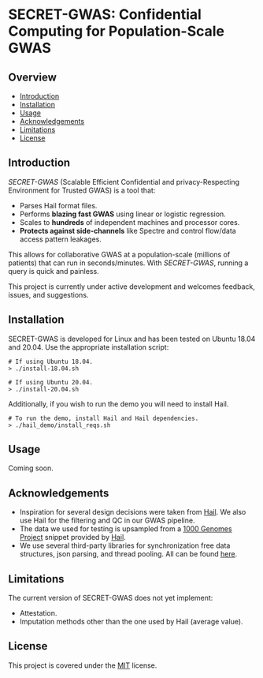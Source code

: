 # SECRET-GWAS: Confidential Computing for Population-Scale GWAS

## Overview

* [Introduction](#introduction)
* [Installation](#installation)
* [Usage](#usage)
* [Acknowledgements](#acknowledgements)
* [Limitations](#limitations)
* [License](#license)


## Introduction
*SECRET-GWAS* (Scalable Efficient Confidential and privacy-Respecting Environment for Trusted GWAS) is a tool that:
- Parses Hail format files.
- Performs **blazing fast GWAS** using linear or logistic regression.
- Scales to **hundreds** of independent machines and processor cores.
- **Protects against side-channels** like Spectre and control flow/data access pattern leakages.

This allows for collaborative GWAS at a population-scale (millions of patients) that can run in seconds/minutes. With *SECRET-GWAS*, running a query is quick and painless.

This project is currently under active development and welcomes feedback, issues, and suggestions.

## Installation

SECRET-GWAS is developed for Linux and has been tested on Ubuntu 18.04 and 20.04. Use the appropriate installation script:

```
# If using Ubuntu 18.04.
> ./install-18.04.sh

# If using Ubuntu 20.04.
> ./install-20.04.sh
```

Additionally, if you wish to run the demo you will need to install Hail.

```
# To run the demo, install Hail and Hail dependencies.
> ./hail_demo/install_reqs.sh
```

## Usage

Coming soon.

## Acknowledgements
- Inspiration for several design decisions were taken from <a href="https://hail.is/">Hail</a>. We also use Hail for the filtering and QC in our GWAS pipeline.
- The data we used for testing is upsampled from a <a href="https://www.internationalgenome.org/">1000 Genomes Project</a> snippet provided by <a href="https://hail.is/docs/0.2/tutorials/01-genome-wide-association-study.html">Hail</a>.
- We use several third-party libraries for synchronization free data structures, json parsing, and thread pooling. All can be found 
<a href="./shared/third_party">here</a>.

## Limitations
The current version of SECRET-GWAS does not yet implement:
- Attestation.
- Imputation methods other than the one used by Hail (average value).

## License
This project is covered under the <a href="LICENSE">MIT</a> license.